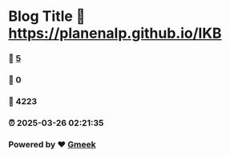 # Blog Title :link: https://planenalp.github.io/IKB 
### :page_facing_up: [5](https://planenalp.github.io/IKB/tag.html) 
### :speech_balloon: 0 
### :hibiscus: 4223 
### :alarm_clock: 2025-03-26 02:21:35 
### Powered by :heart: [Gmeek](https://github.com/Meekdai/Gmeek)
